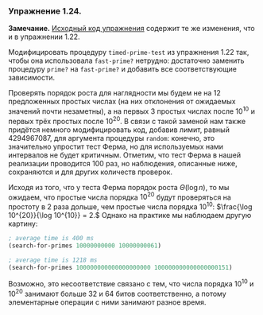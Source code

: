 ### Упражнение 1.24.
**Замечание.** 
[Исходный код упражнения](/src/chapter1/24.rkt) содержит те же изменения, что и в упражнении 1.22.

Модифицировать процедуру $\texttt{timed-prime-test}$ из упражнения 1.22 так, чтобы она использовала $\texttt{fast-prime?}$ нетрудно: достаточно заменить процедуру $\texttt{prime?}$ на $\texttt{fast-prime?}$ и добавить все соответствующие зависимости.

 Проверять порядок роста для наглядности мы будем не на $12$ предложенных простых числах (на них отклонения от ожидаемых значений почти незаметны), а на первых $3$ простых числах после $10^{10}$ и первых трёх простых после $10^{20}$. В связи с такой заменой нам также придётся немного модифицировать код, добавив лимит, равный $4294967087$, для аргумента процедуры $\texttt{random}$: конечно, это значительно упростит тест Ферма, но для используемых нами интервалов не будет критичным. Отметим, что тест Ферма в нашей реализации проводится $100$ раз, но наблюдения, описанные ниже, сохраняются и для других количеств проверок.

Исходя из того, что у теста Ферма порядок роста $Θ(\log n)$, то мы ожидаем, что простые числа порядка $10^{20}$ будут проверяться на простоту в $2$ раза дольше, чем
простые числа порядка $10^{10}$: $\frac{\log 10^{20}}{\log 10^{10}} = 2.$ Однако на практике мы наблюдаем другую картину:
```scheme
; average time is 400 ms
(search-for-primes 10000000000 10000000061)

; average time is 1218 ms
(search-for-primes 100000000000000000000 100000000000000000151)
```
Возможно, это несоответствие связано с тем, что числа порядка $10^{10}$ и $10^{20}$ занимают больше $32$ и $64$ битов соответственно, а потому элементарные операции с ними занимают разное время.  
